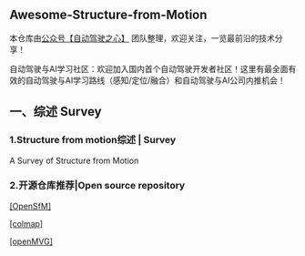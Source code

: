 ## Awesome-Structure-from-Motion

本仓库由[公众号【自动驾驶之心】](https://mp.weixin.qq.com/s?__biz=Mzg2NzUxNTU1OA==&mid=2247542481&idx=1&sn=c6d8609491a128233c3c3b91d68d22a6&chksm=ceb80b18f9cf820e789efd75947633aec9d2f1e8b58c29e5051c05a64b21ae63c244d54886a1&token=11182364&lang=zh_CN#rd) 团队整理，欢迎关注，一览最前沿的技术分享！

自动驾驶与AI学习社区：欢迎加入国内首个自动驾驶开发者社区！这里有最全面有效的自动驾驶与AI学习路线（感知/定位/融合）和自动驾驶与AI公司内推机会！



## 一、综述 Survey

### 1.**Structure from motion综述** | Survey

A Survey of Structure from Motion

### 2.**开源仓库推荐**|Open source repository

[[OpenSfM]](https://github.com/mapillary/OpenSfM)

[[colmap]](https://github.com/colmap/colmap)

[[openMVG]](https://github.com/openMVG/openMVG)

